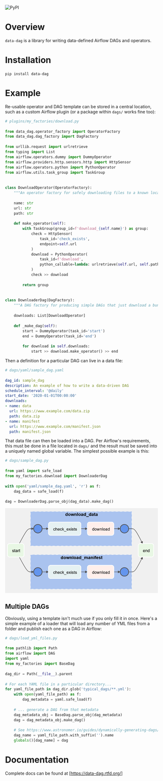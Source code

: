 ![PyPI](https://img.shields.io/pypi/v/data-dag)


Overview
========

`data-dag` is a library for writing data-defined Airflow DAGs and operators.

Installation
============

```pip install data-dag```

Example
=======

Re-usable operator and DAG template can be stored in a central location, such as a custom Airflow plugin (or a package within `dags/` works fine too):

```python
# plugins/my_factories/download.py

from data_dag.operator_factory import OperatorFactory
from data_dag.dag_factory import DagFactory

from urllib.request import urlretrieve
from typing import List
from airflow.operators.dummy import DummyOperator
from airflow.providers.http.sensors.http import HttpSensor
from airflow.operators.python import PythonOperator
from airflow.utils.task_group import TaskGroup


class DownloadOperator(OperatorFactory):
    """An operator factory for safely downloading files to a known location"""

    name: str
    url: str
    path: str

    def make_operator(self):
        with TaskGroup(group_id=f'download_{self.name}') as group:
            check = HttpSensor(
                task_id='check_exists',
                endpoint=self.url
            )
            download = PythonOperator(
                task_id=f'download',
                python_callable=lambda: urlretrieve(self.url, self.path)
            )
            check >> download

        return group


class DownloaderDag(DagFactory):
    """A DAG factory for producing simple DAGs that just download a bunch of files"""

    downloads: List[DownloadOperator]

    def _make_dag(self):
        start = DummyOperator(task_id='start')
        end = DummyOperator(task_id='end')

        for download in self.downloads:
            start >> download.make_operator() >> end
```

Then a definition for a particular DAG can live in a data file:

```yaml
# dags/yaml/sample_dag.yaml

dag_id: sample_dag
description: An example of how to write a data-driven DAG
schedule_interval: '@daily'
start_date: '2020-01-01T00:00:00'
downloads:
- name: data
  url: https://www.example.com/data.zip
  path: data.zip
- name: manifest
  url: https://www.example.com/manifest.json
  path: manifest.json
```

That data file can then be loaded into a DAG. Per Airflow's requirements, this must be done in a file located in `dags/` and the result must be saved into a uniquely named global variable. The simplest possible example is this:

```python
# dags/sample_dag.py

from yaml import safe_load
from my_factories.download import DownloaderDag

with open('yaml/sample_dag.yaml', 'r') as f:
    dag_data = safe_load(f)

dag = DownloaderDag.parse_obj(dag_data).make_dag()
```

![img.png](docs/_images/img.png)

Multiple DAGs
-------------

Obviously, using a template isn't much use if you only fill it in once. Here's a simple example of a loader that will load any number of YML files from a folder and publish each one as a DAG in Airflow:

```python
# dags/load_yml_files.py

from pathlib import Path
from airflow import DAG
import yaml
from my_factories import BaseDag

dag_dir = Path(__file__).parent

# For each YAML file in a particular directory...
for yaml_file_path in dag_dir.glob('typical_dags/**.yml'):
    with open(yaml_file_path) as f:
        dag_metadata = yaml.safe_load(f)

    # ... generate a DAG from that metadata
    dag_metadata_obj = BaseDag.parse_obj(dag_metadata)
    dag = dag_metadata_obj.make_dag()

    # See https://www.astronomer.io/guides/dynamically-generating-dags/
    dag_name = yaml_file_path.with_suffix('').name
    globals()[dag_name] = dag
```

Documentation
=============

Complete docs can be found at [https://data-dag.rtfd.org/]
